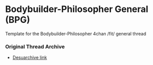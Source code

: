 # Bodybuilder-Philosopher General (BPG)
Template for the Bodybuilder-Philosopher 4chan /fit/ general thread

### Original Thread Archive
* [Desuarchive link](https://desuarchive.org/fit/thread/64366261/)
